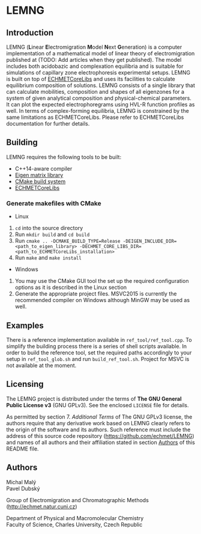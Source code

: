 LEMNG
===

Introduction
---
LEMNG (**L**inear **E**lectromigration **M**odel **N**ext **G**eneration) is a computer implementation of a mathematical model of linear theory of electromigration published at (TODO: Add articles when they get published). The model includes both acidobazic and complexation equilibria and is suitable for simulations of capillary zone electrophoresis experimental setups. LEMNG is built on top of [ECHMETCoreLibs](https://github.com/echmet/ECHMETCoreLibs) and uses its facilities to calculate equilibrium composition of solutions. LEMNG consists of a single library that can calculate mobilities, composition and shapes of all eigenzones for a system of given analytical composition and physical-chemical parameters. It can plot the expected electrophoregrams using HVL-R function profiles as well. In terms of complex-forming equilibria, LEMNG is constrained by the same limitations as ECHMETCoreLibs. Please refer to ECHMETCoreLibs documentation for further details.

Building
---
LEMNG requires the following tools to be built:

- C++14-aware compiler
- [Eigen matrix library](https://eigen.tuxfamily.org/)
- [CMake build system](http://cmake.org)
- [ECHMETCoreLibs](https://github.com/echmet/ECHMETCoreLibs)

### Generate makefiles with CMake
- Linux
1. `cd` into the source directory
2. Run `mkdir build` and `cd build`
3. Run `cmake .. -DCMAKE_BUILD_TYPE=Release -DEIGEN_INCLUDE_DIR=<path_to_eigen_library> -DECHMET_CORE_LIBS_DIR=<path_to_ECHMETCoreLibs_installation>`
4. Run `make` and `make install`
- Windows
1. You may use the CMake GUI tool the set up the required configuration options as it is described in the Linux section
2. Generate the appropriate project files. MSVC2015 is currently the recommended compiler on Windows although MinGW may be used as well.

Examples
---
There is a reference implementation available in `ref_tool/ref_tool.cpp`. To simplify the building process there is a series of shell scripts available. In order to build the reference tool, set the required paths accordingly to your setup in `ref_tool_glob.sh` and run `build_ref_tool.sh`. Project for MSVC is not available at the moment.

Licensing
---
The LEMNG project is distributed under the terms of **The GNU General Public License v3** (GNU GPLv3). See the enclosed `LICENSE` file for details.

As permitted by section 7. *Additional Terms* of The GNU GPLv3 license, the authors require that any derivative work based on LEMNG clearly refers to the origin of the software and its authors. Such reference must include the address of this source code repository (https://github.com/echmet/LEMNG) and names of all authors and their affiliation stated in section [Authors](#Authors) of this README file.

<a name="Authors"></a>
Authors
---
Michal Malý  
Pavel Dubský

Group of Electromigration and Chromatographic Methods (http://echmet.natur.cuni.cz)

Department of Physical and Macromolecular Chemistry  
Faculty of Science, Charles University, Czech Republic

